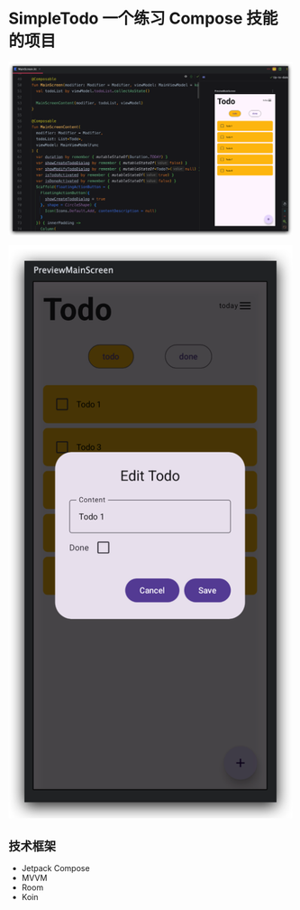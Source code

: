 # SimpleTodo 一个练习 Compose 技能的项目

![](/doc/screenshot1.png)

![](/doc/screenshot2.png)

## 技术框架
- Jetpack Compose
- MVVM
- Room
- Koin
